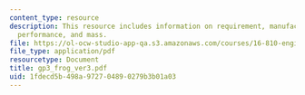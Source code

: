```yaml
---
content_type: resource
description: This resource includes information on requirement, manufacturing cost,
  performance, and mass.
file: https://ol-ocw-studio-app-qa.s3.amazonaws.com/courses/16-810-engineering-design-and-rapid-prototyping-january-iap-2005/1fdecd5b498a972704890279b3b01a03_gp3_frog_ver3.pdf
file_type: application/pdf
resourcetype: Document
title: gp3_frog_ver3.pdf
uid: 1fdecd5b-498a-9727-0489-0279b3b01a03
---
```

